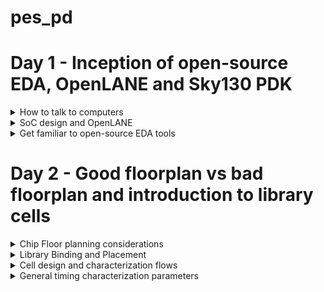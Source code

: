 # pes_pd
# Day 1 - Inception of open-source EDA, OpenLANE and Sky130 PDK
<details>
<summary> How to talk to computers </summary>

<details>
<summary> RISC-V(Reduced Instruction Set Computing-Five) </summary>

- Open Standard: RISC-V is an open standard ISA, which means that its specifications are freely available to the public. This openness encourages collaboration, innovation, and the development of a wide range of processors by various organizations and individuals.
- Simplicity: RISC-V follows the RISC philosophy of simplicity and orthogonality. It has a relatively small number of instructions with a regular encoding format, making it easier to design and optimize processors.

</details>

<details>

<summary> From Apps to Hardware </summary> 

Application software ---> System software ---> Hardware

This Application Software enters into a block called as System Software and this system software intern converts application program into  binary language.
- Major components of system sofware are:
  1. OS(Operating System)
  2. Compiler
  3. Assembler
![Screenshot from 2023-08-21 17-19-03](https://github.com/JBavitha/physicaldesignASIC/assets/142578450/c61ccc96-f3ad-4a8d-842c-0c0d5186eb4d)

### Type of Instructions
- Pseudo Instructions
- Base Integer Instructions(RV64I)
- Multiply Extension(RV64M)
- Single and Double precision floating point Extension(RV64F and RV64D)
</details>
</details>



<details>
<summary> SoC design and OpenLANE </summary> 

![image](https://github.com/JBavitha/pes_pd/assets/142578450/b2b20b8b-6564-46d5-8c02-9fc30d3f2fae)

## Simplified RTL to GDSII Flow

<img width="603" alt="Screenshot 2023-09-11 174858" src="https://github.com/JBavitha/pes_pd/assets/142578450/a6644fa7-83a0-48bf-8c94-cee34d5c5025">

```Synthesis : ``` Synthesis in the context of ASIC (Application-Specific Integrated Circuit) design is a crucial step in the overall ASIC design flow. It involves converting a high-level hardware description language (HDL) representation of a digital design into a gate-level netlist, which consists of logical gates (AND, OR, XOR, etc.) and flip-flops (registers).

```Floor planning :``` Floor planning is the process of determining how the various functional blocks, or modules, of an ASIC will be physically placed on the silicon die. It defines the overall chip's dimensions, the location of key components, and the routing channels for interconnects.

```Power planning :```Power planning, also known as power grid design, is the process of distributing power and ground throughout the ASIC to ensure stable and efficient power delivery. It involves creating a network of power rails and ground connections.

```place :```

1.Global Placement:
- Global placement is the initial phase of placement and focuses on finding a rough positioning of the cells on the chip's layout.
- It does not specify the exact coordinates but rather provides a high-level allocation of resources.
- The goal is to create a feasible floorplan that meets the chip's size and aspect ratio requirements while optimizing for factors like wirelength, timing, and power.

2.Detailed Placement:
- Detailed placement follows global placement and focuses on refining the positions of individual cells to achieve precise spatial coordinates.
- It determines the exact locations of each cell and ensures that cells are placed according to design constraints and the logical interconnections between them.

```Clock Tree Synthesis (CTS) :```CTS aims to efficiently distribute clock signals to all flip-flops and sequential elements in the design. This ensures that all clocked elements receive a synchronized clock signal, minimizing clock skew (the variation in arrival times of clock signals) and ensuring consistent operation.

```Signal Routing :```It involves the process of connecting various electronic components and interconnecting the signal paths to ensure proper functionality.

1. Global Routing:
- Global routing focuses on finding a rough path for each signal through the available routing channels to connect the source and destination points.
- It doesn't specify the exact path of each wire but rather defines high-level routing structures.

2. Detailed Routing:
- Detailed routing follows global routing and focuses on refining the exact paths of each signal.
- It specifies the specific routing resources (metal layers, vias, etc.) to be used for each net and resolves conflicts.

```Sign Off :```
- Physical Verifications
  - Design Rules Checking (DRC)
  - Layout vs. Schematic (LVS)
- Timing Verification
  - Static Timing Analysis (STA)

## Introduction to OpenLANE 
```Open-Source ASIC Design:``` OpenLane is designed to democratize the ASIC design process by providing open-source tools and methodologies. It aims to reduce the barriers to entry and enable more people to design custom integrated circuits.


- Main Goal:
  - Produce a clean GDSII with no human intervention (no-human-in-the-loop)

- Clean means:
  - No LVS Violations
  - No DRC Violations



### StriVe SoC Family

<img width="246" alt="image" src="https://github.com/JBavitha/pes_pd/assets/142578450/2cc4a4ae-1d0f-43a7-a281-f53cd835f9e0">

### OpenLANE ASIC Flow

![image](https://github.com/JBavitha/pes_pd/assets/142578450/d8db7b57-d549-4f66-af91-795a2df28fc2)

### Design For Test (DFT)

- Scan Insertion
- Automatic Test Pattern Generation (ATPG)
- Test Patterns Compaction
- Fault Coverage
- Fault Simulation

### Physical implementation 
- Also called automated PnR (Place and Route)
  - Floor/Power Planning
  - End Decoupling Capacitors and Tap cells insertion
  - Placement: Global and Detailed
  - Post placement optimization
  - Clock Tree Synthesis (CTS)
  - Routing: Global and Detailed

### Logic Equivalence Check

- Every time the netlist is modified, verification must be performed
  - CTS modifies the netlist
  - Post Placement optimizations modifies the netlist
- LEC is used to formally confirm that the function did not change after modifying the netlist

### Dealing with Antenna rules Violations
- When a metal wire segment is fabricated, it can act as an antenna.
  - Reactive ion etching causes charge to accumulate on the wire.
  - Transistor gates can be damaged during fabrication.
** Two solutions : **
- Bridging attaches a higher layer intermediary
  - Requires Router awareness (not there yet!)
- Add antenna diode cell to leak away charges
  - Antenna diodes are provided by the SCL

</details>





<details>
<summary> Get familiar to open-source EDA tools </summary> 
  
### OpenLANE directory structure in detail 

<img width="416" alt="image" src="https://github.com/JBavitha/pes_pd/assets/142578450/264589dd-a16d-43ba-a23b-0df5ac663015">

<img width="482" alt="image" src="https://github.com/JBavitha/pes_pd/assets/142578450/0a6630d8-6ea6-4ab1-9c62-b90278e4568e">

<img width="518" alt="image" src="https://github.com/JBavitha/pes_pd/assets/142578450/b95fc4be-0d02-4770-89d4-014e63c3bcc8">

- skywate-pdk : contains all pdk related files.
- open_pdks : set of scrips and files that converts foundry level pdks to be compatible with open source pda tools.
- sky130A : It is a variant of pdk.
- libs.tech : specific to technology
- libs.ref : specific to tools

### Design preparation steps

```
docker
./flow.tcl -interactive
package require openlane 0.9
prep -design picorv32a
run_synthesis
run_floorplan

```

<img width="342" alt="image" src="https://github.com/JBavitha/pes_pd/assets/142578450/7753c73b-e9c1-4006-8a43-1480eca4107d">





<img width="381" alt="image" src="https://github.com/JBavitha/pes_pd/assets/142578450/99a8d4ab-33ba-4bda-bc7e-d54c4f40b92a">



<img width="573" alt="image" src="https://github.com/JBavitha/pes_pd/assets/142578450/4d7c6351-6a7b-4b71-9f64-76f8b88012bc">



``` less config.tcl ```


<img width="511" alt="image" src="https://github.com/JBavitha/pes_pd/assets/142578450/da96657a-8ed4-4df2-90de-76f6490a6c74">

``` less sky130A_sky130_fd_sc_hd_config.tcl ```

<img width="322" alt="image" src="https://github.com/JBavitha/pes_pd/assets/142578450/1b383da5-b9b3-4075-825d-b9f0c61d8c5e">

**Design setup stage**

<img width="601" alt="image" src="https://github.com/JBavitha/pes_pd/assets/142578450/64294755-5b46-4b77-8d84-0a9aed67bf8a">

### Review files after design prep and run synthesis

<img width="522" alt="image" src="https://github.com/JBavitha/pes_pd/assets/142578450/c4dfe649-c06a-427b-8dc8-dfa1018c6503">


``` less merged.lef ```

<img width="430" alt="image" src="https://github.com/JBavitha/pes_pd/assets/142578450/43a7480d-6ccd-4742-8c3d-df4e7914ce96">

``` less config.tcl ```

<img width="605" alt="image" src="https://github.com/JBavitha/pes_pd/assets/142578450/422c65b3-b2bd-41aa-987e-fcd3c6ce497e">

**Synthesis results**

<img width="173" alt="image" src="https://github.com/JBavitha/pes_pd/assets/142578450/4688d9eb-88f6-429e-b01a-ce15b8299151">

``` No of cells =```14876
``` No of dff = ``` 1613
``` flop ratio=``` 0.108


``` less picorv32a.synthesis.v```

<img width="601" alt="image" src="https://github.com/JBavitha/pes_pd/assets/142578450/4de900cb-ecf8-4431-b775-78921198feac">


</details>


# Day 2 - Good floorplan vs bad floorplan and introduction to library cells
<details>
<summary>  Chip Floor planning considerations </summary> 

### Utilisation Factor and aspect ratio

**How do we find W and H ??**

<img width="416" alt="image" src="https://github.com/JBavitha/pes_pd/assets/142578450/88e3af4a-aa59-4e7d-811f-6188bae9a3a6">

**Lets take an example**
- we begin with a simple netlist takiing two D flip flips,aka launch flop and the capture flop with a simple combinational logic between them.

<img width="448" alt="image" src="https://github.com/JBavitha/pes_pd/assets/142578450/092f2da8-868b-4b05-802c-c729f6504d63">

-  convert it into physical dimension.
<img width="417" alt="image" src="https://github.com/JBavitha/pes_pd/assets/142578450/d1954fa7-ca86-4012-b785-d9daf431da7c">

- give some unit area for the each logic gate as shown below:
<img width="579" alt="image" src="https://github.com/JBavitha/pes_pd/assets/142578450/bf87bf69-f41c-4d86-8022-9e2555b72e96">


- we implment this die multiple times on the silicon wafer to increase the throughput.
- when we implment the logic into the core,the logic cells occupied 100% of the core,thereby occupying Utilising 100% of the core.

<img width="582" alt="image" src="https://github.com/JBavitha/pes_pd/assets/142578450/658e9ab3-8fe3-450d-8558-70882c27fe71">

- To find Utilisation factor :
<img width="248" alt="image" src="https://github.com/JBavitha/pes_pd/assets/142578450/66c9259d-b660-4408-bcf0-96e1eb7c1d14">

- Here in our example *Utilisation factor* is 1

- Aspect ratio :
  - aspect ratio refers to the ratio of the width to the height of a transistor. It is a critical parameter in the design and fabrication of integrated circuits.
- Here in our example aspect ratio is
<img width="247" alt="image" src="https://github.com/JBavitha/pes_pd/assets/142578450/e8805a35-eeab-4d2a-9f48-665bad085a51">

- Whenever the aspect ratio is 1 it signifies that the chip is a square shaped chip.when the aspect ratio is other than 1 then it signifies that our chip is rectangle in shape.


### Concept of Pre placed cells

<img width="547" alt="image" src="https://github.com/JBavitha/pes_pd/assets/142578450/afe3334d-9e9d-4da0-9d79-a1d25c2c9a71">

<img width="269" alt="image" src="https://github.com/JBavitha/pes_pd/assets/142578450/d4253952-e03f-492a-ab42-e8287c4042dc">

- separate the two blocks as two different IP's and modules.
- we can implment this one time and can be REUSED multiple times.


<img width="455" alt="image" src="https://github.com/JBavitha/pes_pd/assets/142578450/065fc0b8-5d35-4991-a728-c03119f80bcd">

<img width="458" alt="image" src="https://github.com/JBavitha/pes_pd/assets/142578450/c54354a9-ce00-46fe-a42a-06faace90217">

### De-coupling capacitors

- Decoupling capacitors are a fundamental tool in ensuring the reliable and noise-free operation of digital circuits and ICs. Properly selected and placed decoupling capacitors can help prevent signal integrity issues, reduce electromagnetic interference (EMI), and improve the overall performance and reliability of electronic systems.

<img width="577" alt="image" src="https://github.com/JBavitha/pes_pd/assets/142578450/b2a968d9-b686-4b3a-8cc1-46e24a69d4fe">

- If Vdd' goes below the noise margin, due to Rdd and Ldd, the logic '1' at the output of circuit wont be detected as logic '1' at the input of the circuit following this circuit.
<img width="462" alt="image" src="https://github.com/JBavitha/pes_pd/assets/142578450/87f2781e-2052-4a53-b557-ede8d9032e33">

- Having a large distance from the power supply and the main circuit has a disadvantage as there are multiple voltage drops happening before it reaches the main circuit giving a less voltage at the main circuit due to voltage drops therefore we cannot gaurantee that our logic gates in the circuit are getting either a high voltage(logic 1) or a low voltage(logic 0) or a danger region or gray region(Either Logic can go to 1 or 0 giving high or low volts) hence we have a disadvantage of Voltage being far from our circuit design.

- To solve this we use Decoupling Capacitors
  - they are huge capacitors completely filled with charge,therefore if our main voltage is source is 1v our deocupling capacitors also get charged to 1V.

<img width="579" alt="image" src="https://github.com/JBavitha/pes_pd/assets/142578450/1c574b07-a6b5-452a-bce9-6921a89db806">

- surround the preplaced cells with the decoupling capacitors in order to keep the current flow as required without any problems of voltage drops.thereby ensuring each preplaced cells are getting the supply from the Decoupling capacitors.

<img width="415" alt="image" src="https://github.com/JBavitha/pes_pd/assets/142578450/c2bee96c-6677-4295-913a-1d2ba3b720fa">

### Power planning

- Power planning involves the careful management of power distribution, delivery, and consumption in an IC to ensure its proper functioning and efficiency.

<img width="322" alt="image" src="https://github.com/JBavitha/pes_pd/assets/142578450/8e51df59-d182-46ef-96b3-a230f46be2ab">

- Consider the above circuit which we used for decoupling capacitors and convert it into a Macro,now this Macro is repeated multiple times on the chip creating a current Demand for each and every element of the particular macro.Now suppose one is driver and other is loader each macro have a decoupling capacitors and we need to send signal from driver to load, we need to make sure the particular line between the driver to load maintains the same particular signal.

<img width="432" alt="image" src="https://github.com/JBavitha/pes_pd/assets/142578450/5749c54e-6071-46a7-b5f0-881e67c62d1b">

- The line between the driver and load should get the necessary power from the power supply as decoupling capacitors cannot be placed in between therfore having a possibility of voltage drop as the power supply is far from the signal line.
- Hence we consider a 16 bit bus connected to an inverter when we pass the logic to the inverter the output will be inverted value of the input therfore all the capacitors charged to logic 1 are now dischraged to Logic 0 and vise versa.

<img width="453" alt="image" src="https://github.com/JBavitha/pes_pd/assets/142578450/7ab5589a-5f16-4b9d-9d2c-bf5a26820f51">

<img width="437" alt="image" src="https://github.com/JBavitha/pes_pd/assets/142578450/a137db98-0906-43ff-9eb4-86599a10993a">

- when all the other capacitors charging from Logic 0 to logic 1 in that case all these capacitors are demanding for supply from the main power supply at the same time and we have a single voltage line for all the capacitors hence we get a Voltage Droop

<img width="440" alt="image" src="https://github.com/JBavitha/pes_pd/assets/142578450/e6da813d-05d5-49f1-959d-72274e1e4410">

- We put multiple power supplies instead of single one by creating multiple vdd and vss lines,therby giving any power supply demand to the circuit.
**The power planning structure**

### Pin placement and logical cell placement blockage

- Pin placement, also known as I/O (Input/Output) pad placement, refers to the process of determining the locations and arrangement of input and output pins on an IC or PCB. These pins are used to interface with external devices or other components.
<img width="443" alt="image" src="https://github.com/JBavitha/pes_pd/assets/142578450/bb5f3c42-4a93-4410-9d14-c88622057eeb">

- lets take 2 more designs but both are driven using different clocks with a common pre placed cell as shown below:

<img width="465" alt="image" src="https://github.com/JBavitha/pes_pd/assets/142578450/932631eb-512c-416a-828a-6246dcfffd82">

<img width="471" alt="image" src="https://github.com/JBavitha/pes_pd/assets/142578450/08172ee4-f587-43b3-aa68-f303b8875487">

- Clock 1 and clock 2 drive the complete chip.

**Pin Placement**

<img width="520" alt="image" src="https://github.com/JBavitha/pes_pd/assets/142578450/16360952-d320-4093-a941-8530898cf0d4">

- After Pin placement we make sure that none of the automated placement and routine tool doesnt place any cells in the particular area that the gaps between each clock ports,the area should be blocked for placement and routine tool,hence we do logical cell placement blockage.
<img width="508" alt="image" src="https://github.com/JBavitha/pes_pd/assets/142578450/e5af433c-d0e8-4bb0-ac80-1001a2fc3b04">

### Steps to run floorplan using OpenLANE

```less README.md``` 

<img width="445" alt="image" src="https://github.com/JBavitha/pes_pd/assets/142578450/058b0ac3-e49c-4156-85ed-c4ed25e16294">

<img width="602" alt="image" src="https://github.com/JBavitha/pes_pd/assets/142578450/6b57fa7b-2e10-4e81-a789-da194f097950">

```less floorplan.tcl```

<img width="335" alt="image" src="https://github.com/JBavitha/pes_pd/assets/142578450/720fd7a2-2c16-4c3e-a465-c8c444dab7ba">

``` run_floorplan```

<img width="603" alt="image" src="https://github.com/JBavitha/pes_pd/assets/142578450/2625fa1d-1a38-4032-aaf0-0fd8fc65e88d">

### Review floorplan layout in Magic

```
magic -T /home/nickson/Desktop/work/tools/openlane_working_dir/pdks/sky130A/libs.tech/magic/sky130A.tech lef read ../../tmp/merged. lef def read picorv32a.floorplan.def & 
```

<img width="926" alt="image" src="https://github.com/JBavitha/pes_pd/assets/142578450/0f85eb87-7e1f-4001-8c04-840ab4209ca2">

<img width="722" alt="image" src="https://github.com/JBavitha/pes_pd/assets/142578450/f645881b-bbdb-4204-8a9e-311185d70a1b">

- Select **S** to select the layout press **V** that will fit layout on the screen 

<img width="390" alt="image" src="https://github.com/JBavitha/pes_pd/assets/142578450/f70e2a0a-dcaf-4ef7-9fe5-9c27fc238960">









</details>



















<details>
<summary>   Library Binding and Placement </summary> 



</details>







































<details>
<summary>  Cell design and characterization flows </summary> 



</details>




















<details>
<summary>  General timing characterization parameters </summary> 



</details>
